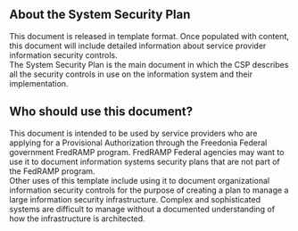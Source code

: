 ## About the System Security Plan  
This document is released in template format. Once populated with content, this document will include detailed information about service provider information security controls.  
The System Security Plan is the main document in which the CSP describes all the security controls in use on the information system and their implementation.  

## Who should use this document?
This document is intended to be used by service providers who are applying for a Provisional Authorization through the Freedonia Federal government FredRAMP program.  FredRAMP Federal agencies may want to use it to document information systems security plans that are not part of the FedRAMP program.  
Other uses of this template include using it to document organizational information security controls for the purpose of creating a plan to manage a large information security infrastructure.  Complex and sophisticated systems are difficult to manage without a documented understanding of how the infrastructure is architected.  

